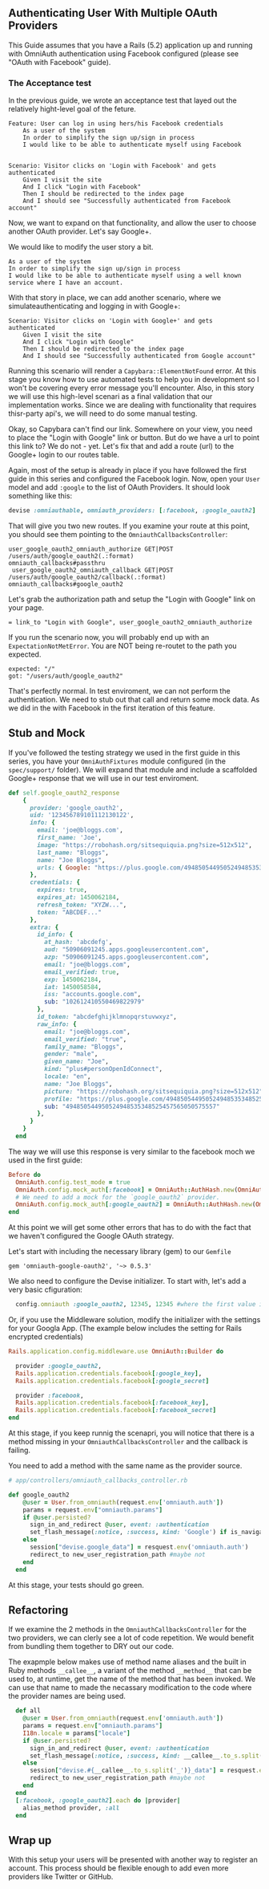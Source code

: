 ## Authenticating User With Multiple OAuth Providers 

This Guide assumes that you have a Rails (5.2) application up and running with OmniAuth authentication using Facebook configured (please see "OAuth with Facebook" guide).

### The Acceptance test

In the previous guide, we wrote an acceptance test that layed out the relatively hight-level goal of the feture.


```gherkin
Feature: User can log in using hers/his Facebook credentials
    As a user of the system
    In order to simplify the sign up/sign in process 
    I would like to be able to authenticate myself using Facebook 


Scenario: Visitor clicks on 'Login with Facebook' and gets authenticated
    Given I visit the site
    And I click "Login with Facebook"
    Then I should be redirected to the index page
    And I should see "Successfully authenticated from Facebook account" 
```

Now, we want to expand on that functionality, and allow the user to choose another OAuth provider. Let's say Google+. 

We would like to modify the user story a bit.

```
As a user of the system
In order to simplify the sign up/sign in process 
I would like to be able to authenticate myself using a well known service where I have an account. 
```

With that story in place, we can add another scenario, where we simulateauthenticating and logging in with Google+:

```gherkin
Scenario: Visitor clicks on 'Login with Google+' and gets authenticated
    Given I visit the site
    And I click "Login with Google"
    Then I should be redirected to the index page
    And I should see "Successfully authenticated from Google account" 
```

Running this scenario will render a `Capybara::ElementNotFound` error. At this stage you know how to use automated tests to help you in development so I won't be covering every error message you'll encounter. Also, in this story we will use this high-level scenari as a final validation that our implementation works. Since we are dealing with functionality that requires thisr-party api's, we will need to do some manual testing. 

Okay, so Capybara can't find our link. Somewhere on your view, you need to place the  "Login with Google" link or button. But do we have a url to point this link to? We do not - yet. Let's fix that and add a route (url) to the Google+ login to our routes table.

Again, most of the setup is already in place if you have followed the first guide in this series and configured the Facebook login. Now, open your `User` model and add `:google` to the list of OAuth Providers. It should look something like this:

```ruby 
devise :omniauthable, omniauth_providers: [:facebook, :google_oauth2]
```

That will give you two new routes. If you examine your route at this point, you should see them pointing to the `OmniauthCallbacksController`:

```
user_google_oauth2_omniauth_authorize GET|POST /users/auth/google_oauth2(.:format)                                                      omniauth_callbacks#passthru
 user_google_oauth2_omniauth_callback GET|POST /users/auth/google_oauth2/callback(.:format)                                             omniauth_callbacks#google_oauth2
```

Let's grab the authorization path and setup the "Login with Google" link on your page. 

```haml
= link_to "Login with Google", user_google_oauth2_omniauth_authorize
```

If you run the scenario now, you will probably end up with an `ExpectationNotMetError`. You are NOT being re-routet to the path you expected. 

```
expected: "/"
got: "/users/auth/google_oauth2"
```

That's perfectly normal. In test enviroment, we can not perform the authentication. We need to stub out that call and return some mock data. As we did in the with Facebook in the first iteration of this feature.

## Stub and Mock

If you've followed the testing strategy we used in the first guide in this series, you have your `OmniAuthFixtures` module configured (in the `spec/support/` folder). We will expand that module and include a scaffolded Google+ response that we will use in our test enviroment. 

```ruby
def self.google_oauth2_response
    {
      provider: 'google_oauth2',
      uid: '123456789101112130122',
      info: {
        email: 'joe@bloggs.com',
        first_name: 'Joe',
        image: "https://robohash.org/sitsequiquia.png?size=512x512",
        last_name: "Bloggs",
        name: "Joe Bloggs",
        urls: { Google: "https://plus.google.com/494850544950524948535348525457565050575557" }
      },
      credentials: {
        expires: true,
        expires_at: 1450062184,
        refresh_token: "XYZW...",
        token: "ABCDEF..."
      },
      extra: {
        id_info: {
          at_hash: 'abcdefg',
          aud: "50906091245.apps.googleusercontent.com",
          azp: "50906091245.apps.googleusercontent.com",
          email: "joe@bloggs.com",
          email_verified: true,
          exp: 1450062184,
          iat: 1450058584,
          iss: "accounts.google.com",
          sub: "102612410550469822979"
        },
        id_token: "abcdefghijklmnopqrstuvwxyz",
        raw_info: {
          email: "joe@bloggs.com",
          email_verified: "true",
          family_name: "Bloggs",
          gender: "male",
          given_name: "Joe",
          kind: "plus#personOpenIdConnect",
          locale: "en",
          name: "Joe Bloggs",
          picture: "https://robohash.org/sitsequiquia.png?size=512x512",
          profile: "https://plus.google.com/494850544950524948535348525457565050575557",
          sub: "494850544950524948535348525457565050575557"
        },
      }
    }
  end

``` 

The way we will use this response is very similar to the facebook moch we used in the first guide:

```ruby
Before do
  OmniAuth.config.test_mode = true
  OmniAuth.config.mock_auth[:facebook] = OmniAuth::AuthHash.new(OmniAuthFixtures.facebook_response)
  # We need to add a mock for the `google_oauth2` provider.
  OmniAuth.config.mock_auth[:google_oauth2] = OmniAuth::AuthHash.new(OmniAuthFixtures.google_response)
end

```

At this point we will get some other errors that has to do with the fact that we haven't configured the Google OAuth strategy.

Let's start with including the necessary library (gem) to our `Gemfile`

```
gem 'omniauth-google-oauth2', '~> 0.5.3'
```

We also need to configure the Devise initializer. To start with, let's add a very basic cfiguration:

```ruby 
  config.omniauth :google_oauth2, 12345, 12345 #where the first value is the app id and the second the application secret.
```

Or, if you use the Middleware solution, modify the initializer with the settings for your Googla App. (The example below includes the setting for Rails encrypted credentials)

```ruby
Rails.application.config.middleware.use OmniAuth::Builder do

  provider :google_oauth2, 
  Rails.application.credentials.facebook[:google_key],
  Rails.application.credentials.facebook[:google_secret]

  provider :facebook,
  Rails.application.credentials.facebook[:facebook_key],
  Rails.application.credentials.facebook[:facebook_secret]
end
```

At this stage, if you keep runnig the scenapri, you will notice that there is a method missing in your `OmniauthCallbacksController` and the callback is failing. 

You need to add a method with the same name as the provider source. 

```ruby
# app/controllers/omniauth_callbacks_controller.rb

def google_oauth2
    @user = User.from_omniauth(request.env['omniauth.auth'])
    params = request.env["omniauth.params"]
    if @user.persisted?
      sign_in_and_redirect @user, event: :authentication
      set_flash_message(:notice, :success, kind: 'Google') if is_navigational_format?
    else
      session["devise.google_data"] = resquest.env('omniauth.auth')
      redirect_to new_user_registration_path #maybe not
    end
  end
``` 

At this stage, your tests should go green. 

## Refactoring

If we examine the 2 methods in the  `OmniauthCallbacksController` for the two providers, we can clerly see a lot of code repetition. We would benefit from bundling them together to DRY out our code. 

The exapmple below makes use of method name aliases and the built in Ruby methods `__callee__`, a variant of the method `__method__` that can be used to, at runtime, get the name of the method that has been invoked. We can use that name to made the necassary modification to the code where the provider names are being used. 

```ruby
  def all
    @user = User.from_omniauth(request.env['omniauth.auth'])
    params = request.env["omniauth.params"]
    I18n.locale = params["locale"]
    if @user.persisted?
      sign_in_and_redirect @user, event: :authentication
      set_flash_message(:notice, :success, kind: __callee__.to_s.split('_').first.titleize) if is_navigational_format?
    else
      session["devise.#{__callee__.to_s.split('_')}_data"] = resquest.env('omniauth.auth')
      redirect_to new_user_registration_path #maybe not
    end
  end
  [:facebook, :google_oauth2].each do |provider|
    alias_method provider, :all
  end

```

## Wrap up
With this setup your users will be presented with another way to register an account. This process should be flexible enough to add even more providers like Twitter or GitHub.





